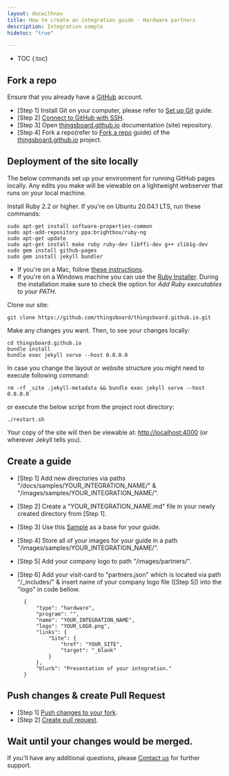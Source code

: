```yaml
---
layout: docwithnav
title: How to create an integration guide - Hardware partners
description: Integration sample
hidetoc: "true"

---
```


* TOC
{:toc}

## Fork a repo

Ensure that you already have a [GitHub](https://github.com/) account.

* [Step 1] Install Git on your computer, please refer to [Set up Git](https://docs.github.com/en/github/getting-started-with-github/set-up-git) guide.
* [Step 2] [Connect to GitHub with SSH](https://docs.github.com/en/github/authenticating-to-github/connecting-to-github-with-ssh).
* [Step 3] Open [thingsboard.github.io](https://github.com/thingsboard/thingsboard.github.io) documentation (site) repository.
* [Step 4] Fork a repo(refer to [Fork a repo](https://docs.github.com/en/github/getting-started-with-github/fork-a-repo) guide) of the [thingsboard.github.io](https://github.com/thingsboard/thingsboard.github.io) project.

## Deployment of the site locally

The below commands set up your environment for running GitHub pages locally.
Any edits you make will be viewable on a lightweight webserver that runs on your local machine.

Install Ruby 2.2 or higher. If you're on Ubuntu 20.04.1 LTS, run these commands:

	sudo apt-get install software-properties-common
	sudo apt-add-repository ppa:brightbox/ruby-ng
	sudo apt-get update
	sudo apt-get install make ruby ruby-dev libffi-dev g++ zlib1g-dev
	sudo gem install github-pages
	sudo gem install jekyll bundler

* If you're on a Mac, follow [these instructions](https://gorails.com/setup/osx/).
* If you're on a Windows machine you can use the [Ruby Installer](http://rubyinstaller.org/downloads/). During the installation make sure to check the option for *Add Ruby executables to your PATH*.

Clone our site:

	git clone https://github.com/thingsboard/thingsboard.github.io.git

Make any changes you want. Then, to see your changes locally:

	cd thingsboard.github.io
	bundle install
	bundle exec jekyll serve --host 0.0.0.0

In case you change the layout or website structure you might need to execute following command:

    rm -rf _site .jekyll-metadata && bundle exec jekyll serve --host 0.0.0.0

or execute the below script from the project root directory:

    ./restart.sh

Your copy of the site will then be viewable at: [http://localhost:4000](http://localhost:4000)
(or wherever Jekyll tells you).

## Create a guide

* [Step 1] Add new directories via paths "/docs/samples/YOUR_INTEGRATION_NAME/" & "/images/samples/YOUR_INTEGRATION_NAME/".
* [Step 2] Create a "YOUR_INTEGRATION_NAME.md" file in your newly created directory from [Step 1].
* [Step 3] Use this [Sample](/docs/samples/sample/sample.md) as a base for your guide.
* [Step 4] Store all of your images for your guide in a path "/images/samples/YOUR_INTEGRATION_NAME/".
* [Step 5] Add your company logo to path "/images/partners/".
* [Step 6] Add your visit-card to "partners.json" which is located via path "/_includes/" & insert name of your company logo file ([Step 5]) into the "logo" in code bellow.  

        {
            "type": "hardware",
            "program": "",
            "name": "YOUR_INTEGRATION_NAME",
            "logo": "YOUR_LOGO.png",
            "links": {
                "Site": {
                    "href": "YOUR_SITE",
                    "target": "_blank"
                }
            },
            "blurb": "Presentation of your integration."
        }

## Push changes & create Pull Request

* [Step 1] [Push changes to your fork](https://thingsboard.io/docs/user-guide/contribution/how-to-contribute/#push-changes-to-your-fork).
* [Step 2] [Create pull request](https://thingsboard.io/docs/user-guide/contribution/how-to-contribute/#create-pull-request).

## Wait until your changes would be merged.

If you'll have any additional questions, please [Contact us](https://thingsboard.io/docs/contact-us/) for further support.